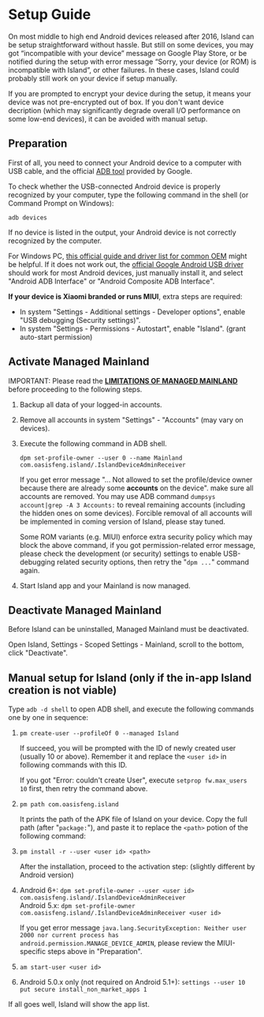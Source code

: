 Setup Guide
=============

On most middle to high end Android devices released after 2016, Island can be setup straightforward without hassle. But still on some devices, you may got “incompatible with your device” message on Google Play Store, or be notified during the setup with error message “Sorry, your device (or ROM) is incompatible with Island”, or other failures. In these cases, Island could probably still work on your device if setup manually.

If you are prompted to encrypt your device during the setup, it means your device was not pre-encrypted out of box. If you don't want device decription (which may significantly degrade overall I/O performance on some low-end devices), it can be avoided with manual setup.


Preparation
-------------

First of all, you need to connect your Android device to a computer with USB cable, and the official [ADB tool](https://developer.android.com/studio/releases/platform-tools.html) provided by Google.

To check whether the USB-connected Android device is properly recognized by your computer, type the following command in the shell (or Command Prompt on Windows):

`adb devices`

If no device is listed in the output, your Android device is not correctly recognized by the computer.

For Windows PC, [this official guide and driver list for common OEM](https://developer.android.com/studio/run/oem-usb.html) might be helpful. If it does not work out, the [official Google Android USB driver](http://dl.google.com/android/repository/usb_driver_r11-windows.zip) should work for most Android devices, just manually install it, and select "Android ADB Interface" or "Android Composite ADB Interface".

**If your device is Xiaomi branded or runs MIUI**, extra steps are required:

- In system "Settings - Additional settings - Developer options", enable "USB debugging (Security settings)".
- In system "Settings - Permissions - Autostart", enable "Island". (grant auto-start permission)


Activate Managed Mainland
--------------------------

IMPORTANT: Please read the [**LIMITATIONS OF MANAGED MAINLAND**](README.md/#managed-mainland) before proceeding to the following steps.

1. Backup all data of your logged-in accounts.

2. Remove all accounts in system "Settings" - "Accounts" (may vary on devices).

3. Execute the following command in ADB shell.

   `dpm set-profile-owner --user 0 --name Mainland com.oasisfeng.island/.IslandDeviceAdminReceiver`

   If you get error message "... Not allowed to set the profile/device owner because there are already some **accounts** on the device". make sure all accounts are removed. You may use ADB command `dumpsys account|grep -A 3 Accounts:` to reveal remaining accounts (including the hidden ones on some devices). Forcible removal of all accounts will be implemented in coming version of Island, please stay tuned.

   Some ROM variants (e.g. MIUI) enforce extra security policy which may block the above command, if you got permission-related error message, please check the development (or security) settings to enable USB-debugging related security options, then retry the "`dpm ...`" command again.

4. Start Island app and your Mainland is now managed.


Deactivate Managed Mainland
----------------------------

Before Island can be uninstalled, Managed Mainland must be deactivated.

Open Island, Settings - Scoped Settings - Mainland, scroll to the bottom, click "Deactivate".


Manual setup for Island (only if the in-app Island creation is not viable)
---------------------------------------------------------------------------

Type `adb -d shell` to open ADB shell, and execute the following commands one by one in sequence:

1. `pm create-user --profileOf 0 --managed Island`

   If succeed, you will be prompted with the ID of newly created user (usually 10 or above). Remember it and replace the `<user id>` in following commands with this ID.

   If you got "Error: couldn't create User", execute `setprop fw.max_users 10` first, then retry the command above.

2. `pm path com.oasisfeng.island`

   It prints the path of the APK file of Island on your device. Copy the full path (after "`package:`"), and paste it to replace the `<path>` potion of the following command:

3. `pm install -r --user <user id> <path>`

   After the installation, proceed to the activation step: (slightly different by Android version)

4. Android 6+: `dpm set-profile-owner --user <user id> com.oasisfeng.island/.IslandDeviceAdminReceiver`</br>
   Android 5.x: `dpm set-profile-owner com.oasisfeng.island/.IslandDeviceAdminReceiver <user id>`

   If you get error message `java.lang.SecurityException: Neither user 2000 nor current process has android.permission.MANAGE_DEVICE_ADMIN`, please review the MIUI-specific steps above in "Preparation".

5. `am start-user <user id>`

6. Android 5.0.x only (not required on Android 5.1+): `settings --user 10 put secure install_non_market_apps 1`

If all goes well, Island will show the app list.
